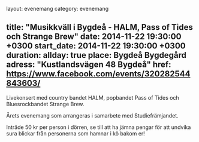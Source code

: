 
layout: evenemang
category: evenemang

title: "Musikkväll i Bygdeå - HALM, Pass of Tides och Strange Brew"
date: 2014-11-22 19:30:00 +0300
start_date: 2014-11-22 19:30:00 +0300
duration: 
allday: true
place: Bygdeå Bygdegård
adress: "Kustlandsvägen 48 Bygdeå"
href: https://www.facebook.com/events/320282544843603/
---

Livekonsert med country bandet HALM, popbandet Pass of Tides och Bluesrockbandet Strange Brew.

Årets evenemang som arrangeras i samarbete med Studiefrämjandet.

Inträde 50 kr per person i dörren, se till att ha jämna pengar för att undvika sura blickar från personerna som hamnar i kö bakom er!
